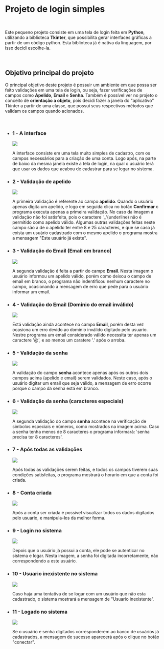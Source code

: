 <h1> Projeto de login simples </h1> <br>
<p> Este pequeno projeto consiste em uma tela de login feita em <strong>Python</strong>, utilizando a biblioteca <strong>Tkinter</strong>, que possibilita gerar interfaces gráficas a partir de um código python. Esta biblioteca já é nativa da linguagem, por isso decidi escolhe-la. </p> <br>

<h2> Objetivo principal do projeto </h2>
<p>O principal objetivo deste projeto é possuir um ambiente em que possa ser feito validações em uma tela de login, ou seja, fazer verificações de campos como <b>Apelido</b>, <b>Email</b> e <b>Senha</b>. Também é possível ver no projeto o conceito de <strong>orientação a objeto</strong>, pois decidi fazer a janela do "aplicativo" Tkinter a partir de uma classe, que possui seus respectivos métodos que validam os campos quando acionados.</p>
<br>

<ul>
  <li>
    <h3>1 - A interface </h3>
    <img src='https://user-images.githubusercontent.com/65437607/109542017-4755df00-7aa3-11eb-963b-5f1d1061364e.png'>
    <p>A interface consiste em uma tela muito simples de cadastro, com os campos necessários para a criação de uma conta. Logo após, na parte de baixo da mesma janela existe a         tela de login, na qual o usuário terá que usar os dados que acabou de cadastrar para se logar no sistema. </p>
  </li>
  
  <li>
    <h3>2 - Validação de apelido </h3>
    <img src='https://user-images.githubusercontent.com/65437607/109542619-07432c00-7aa4-11eb-8213-e6c3e5259e39.png'>
    <p> A primeira validação é referente ao campo <strong>apelido</strong>. Quando o usuário apenas digita um apelido, e logo em seguida clica no botão <strong>Confirmar </strong>
        o programa executa apenas a primeira validação. No caso da imagem a validação não foi satisfeita, pois o caractere '_'(underline) não é permitido como apelido válido.        Algumas outras validações feitas neste campo são a de o apelido ter entre 8 e 25 caracteres, e que se caso já exista um usuário cadastrado com o mesmo apelido o programa 
     mostra a mensagem "Este usuário já existe".
    </p>
  </li>
  
   <li>
    <h3>3 - Validação do Email (Email em branco) </h3>
    <img src='https://user-images.githubusercontent.com/65437607/109543565-3908c280-7aa5-11eb-94a4-46fa301bec5b.png'>
    <p> 
      A segunda validação é feita a partir do campo <strong>Email</strong>. Nesta imagem o usuário informou um apelido válido, porém como deixou o campo de email em branco, o
      programa não indentificou nenhum caractere no campo, ocasionando a mensagem de erro que pede para o usuário informar um email.
    </p>
  </li>
  
   <li>
    <h3>4 - Validação do Email (Dominio do email inválido) </h3>
    <img src='https://user-images.githubusercontent.com/65437607/109544364-39ee2400-7aa6-11eb-955d-6b122c83b8fc.png'>
    <p> 
      Está validação ainda acontece no campo <strong>Email</strong>, porém desta vez ocasiona um erro devido ao dominio inválido digitado pelo usuario. Nestre programa
      um email considerado válido necessita ter apenas um caractere '@', e ao menos um caratere '.' após o arroba.
    </p>
  </li>
  
   <li>
    <h3>5 - Validação da senha </h3>
    <img src='https://user-images.githubusercontent.com/65437607/109544948-f21bcc80-7aa6-11eb-9074-e1b50a39ff7f.png'>
    <p> 
      A validação do campo <strong>senha</strong> acontece apenas após os outros dois campos acima (apelido e email) serem validados. Neste caso, após o usuário digitar um email       que seja válido, a mensagem de erro ocorre porque o campo da senha está em branco. 
    </p>
  </li>
  
  <li>
    <h3>6 - Validação da senha (caracteres especiais) </h3>
    <img src='https://user-images.githubusercontent.com/65437607/109545901-38256000-7aa8-11eb-9812-3cb739eaf3e3.png'>
    <p> 
      A segunda validação do campo <strong>senha</strong> acontece na verificação de simbolos especiais e números, como mostrados na imagem acima. Caso a senha tenha menos de 8       caracteres o programa informará: 'senha precisa ter 8 caracteres'.
    </p>
  </li>
  
  <li>
    <h3>7 - Após todas as validações </h3>
    <img src='https://user-images.githubusercontent.com/65437607/109546366-ddd8cf00-7aa8-11eb-871b-52b920d285f9.png'>
    <p> 
      Após todas as validações serem feitas, e todos os campos tiverem suas condições satisfeitas, o programa mostrará o horario em que a conta foi criada.
    </p>
  </li>
  
  <li>
    <h3>8 - Conta criada </h3>
    <img src='https://user-images.githubusercontent.com/65437607/109546674-4758dd80-7aa9-11eb-8f57-497c51415f87.png'>
    <p> 
      Após a conta ser criada é possivel visualizar todos os dados digitados pelo usuario, e manipula-los da melhor forma.
    </p>
  </li>
  
   <li>
    <h3>9 - Login no sistema </h3>
    <img src='https://user-images.githubusercontent.com/65437607/109546931-90a92d00-7aa9-11eb-9538-224962a7e5a3.png'>
    <p> 
      Depois que o usuário já possui a conta, ele pode se autenticar no sistema e logar. Nesta imagem, a senha foi digitada incorretamente, não correspondendo a este usuário. 
    </p>
  </li>
  
   <li>
    <h3>10 - Usuario inexistente no sistema </h3>
    <img src='https://user-images.githubusercontent.com/65437607/109547310-f990a500-7aa9-11eb-96bf-f7cea1c348a8.png'>
    <p> 
      Caso haja uma tentativa de se logar com um usuário que não esta cadastrado, o sistema mostrará a mensagem de "Usuario inexistente".
    </p>
  </li>
  
  <li>
    <h3>11 - Logado no sistema </h3>
    <img src='https://user-images.githubusercontent.com/65437607/109547535-3ceb1380-7aaa-11eb-8218-88c1d5bb0d15.png'>
    <p> 
      Se o usuário e senha digitados corresponderem ao banco de usuários já cadastrados, a mensagem de sucesso aparecerá após o clique no botão "conectar".
    </p>
  </li>
</ul>
